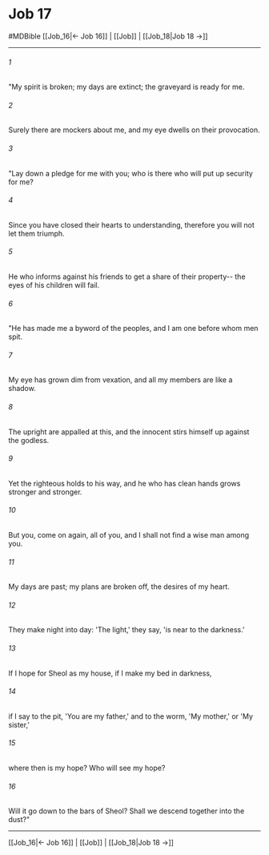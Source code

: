 # Job 17
#MDBible
[[Job_16|← Job 16]] | [[Job]] | [[Job_18|Job 18 →]]

***

###### 1 
"My spirit is broken; my days are extinct; the graveyard is ready for me. 

###### 2 
Surely there are mockers about me, and my eye dwells on their provocation. 

###### 3 
"Lay down a pledge for me with you; who is there who will put up security for me? 

###### 4 
Since you have closed their hearts to understanding, therefore you will not let them triumph. 

###### 5 
He who informs against his friends to get a share of their property-- the eyes of his children will fail. 

###### 6 
"He has made me a byword of the peoples, and I am one before whom men spit. 

###### 7 
My eye has grown dim from vexation, and all my members are like a shadow. 

###### 8 
The upright are appalled at this, and the innocent stirs himself up against the godless. 

###### 9 
Yet the righteous holds to his way, and he who has clean hands grows stronger and stronger. 

###### 10 
But you, come on again, all of you, and I shall not find a wise man among you. 

###### 11 
My days are past; my plans are broken off, the desires of my heart. 

###### 12 
They make night into day: 'The light,' they say, 'is near to the darkness.' 

###### 13 
If I hope for Sheol as my house, if I make my bed in darkness, 

###### 14 
if I say to the pit, 'You are my father,' and to the worm, 'My mother,' or 'My sister,' 

###### 15 
where then is my hope? Who will see my hope? 

###### 16 
Will it go down to the bars of Sheol? Shall we descend together into the dust?" 

***

[[Job_16|← Job 16]] | [[Job]] | [[Job_18|Job 18 →]]
